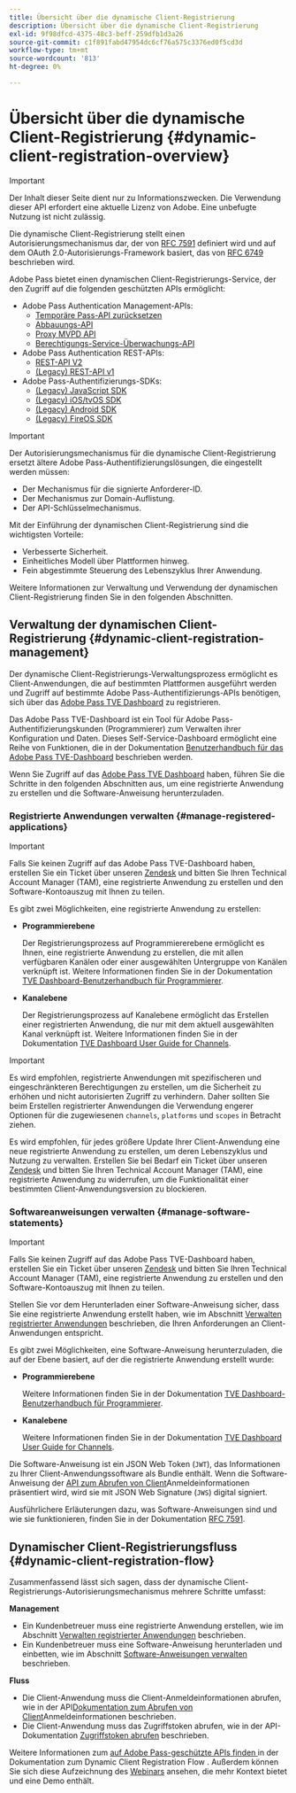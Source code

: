 ```yaml
---
title: Übersicht über die dynamische Client-Registrierung
description: Übersicht über die dynamische Client-Registrierung
exl-id: 9f98dfcd-4375-48c3-beff-259dfb1d3a26
source-git-commit: c1f891fabd47954dc6cf76a575c3376ed0f5cd3d
workflow-type: tm+mt
source-wordcount: '813'
ht-degree: 0%

---
```


# Übersicht über die dynamische Client-Registrierung {#dynamic-client-registration-overview}

>[!IMPORTANT]
>
> Der Inhalt dieser Seite dient nur zu Informationszwecken. Die Verwendung dieser API erfordert eine aktuelle Lizenz von Adobe. Eine unbefugte Nutzung ist nicht zulässig.

Die dynamische Client-Registrierung stellt einen Autorisierungsmechanismus dar, der von [RFC 7591](https://datatracker.ietf.org/doc/html/rfc7591) definiert wird und auf dem OAuth 2.0-Autorisierungs-Framework basiert, das von [RFC 6749](https://datatracker.ietf.org/doc/html/rfc6749) beschrieben wird.

Adobe Pass bietet einen dynamischen Client-Registrierungs-Service, der den Zugriff auf die folgenden geschützten APIs ermöglicht:

* Adobe Pass Authentication Management-APIs:
   * [Temporäre Pass-API zurücksetzen](../../features-premium/temporary-access/temp-pass-feature.md)
   * [Abbauungs-API](../../features-premium/degraded-access/degradation-api-overview.md)
   * [Proxy MVPD API](../../../integration-guide-mvpds/proxy-mvpd-webserv.md)
   * [Berechtigungs-Service-Überwachungs-API](../../features-premium/esm/entitlement-service-monitoring-api.md)
* Adobe Pass Authentication REST-APIs:
   * [REST-API V2](../rest-api-v2/apis/rest-api-v2-apis-overview.md)
   * [(Legacy) REST-API v1](../../legacy/rest-api-v1/rest-api-reference.md)
* Adobe Pass-Authentifizierungs-SDKs:
   * [(Legacy) JavaScript SDK](../../legacy/sdks/javascript-sdk/javascript-sdk-api-reference.md)
   * [(Legacy) iOS/tvOS SDK](../../legacy/sdks/ios-tvos-sdk/iostvos-sdk-api-reference.md)
   * [(Legacy) Android SDK](../../legacy/sdks/android-sdk/android-sdk-api-reference.md)
   * [(Legacy) FireOS SDK](../../legacy/sdks/fireos-sdk/amazon-fireos-native-client-api-reference.md)

>[!IMPORTANT]
>
> Der Autorisierungsmechanismus für die dynamische Client-Registrierung ersetzt ältere Adobe Pass-Authentifizierungslösungen, die eingestellt werden müssen:
>
> * Der Mechanismus für die signierte Anforderer-ID.
> * Der Mechanismus zur Domain-Auflistung.
> * Der API-Schlüsselmechanismus.

Mit der Einführung der dynamischen Client-Registrierung sind die wichtigsten Vorteile:

* Verbesserte Sicherheit.
* Einheitliches Modell über Plattformen hinweg.
* Fein abgestimmte Steuerung des Lebenszyklus Ihrer Anwendung.

Weitere Informationen zur Verwaltung und Verwendung der dynamischen Client-Registrierung finden Sie in den folgenden Abschnitten.

## Verwaltung der dynamischen Client-Registrierung {#dynamic-client-registration-management}

Der dynamische Client-Registrierungs-Verwaltungsprozess ermöglicht es Client-Anwendungen, die auf bestimmten Plattformen ausgeführt werden und Zugriff auf bestimmte Adobe Pass-Authentifizierungs-APIs benötigen, sich über das [Adobe Pass TVE Dashboard](https://experience.adobe.com/#/pass/authentication) zu registrieren.

Das Adobe Pass TVE-Dashboard ist ein Tool für Adobe Pass-Authentifizierungskunden (Programmierer) zum Verwalten ihrer Konfiguration und Daten. Dieses Self-Service-Dashboard ermöglicht eine Reihe von Funktionen, die in der Dokumentation [Benutzerhandbuch für das Adobe Pass TVE-Dashboard](../../../user-guide-tve-dashboard/tve-dashboard-overview.md) beschrieben werden.

Wenn Sie Zugriff auf das [Adobe Pass TVE Dashboard](https://experience.adobe.com/#/pass/authentication) haben, führen Sie die Schritte in den folgenden Abschnitten aus, um eine registrierte Anwendung zu erstellen und die Software-Anweisung herunterzuladen.

### Registrierte Anwendungen verwalten {#manage-registered-applications}

>[!IMPORTANT]
>
> Falls Sie keinen Zugriff auf das Adobe Pass TVE-Dashboard haben, erstellen Sie ein Ticket über unseren [Zendesk](https://adobeprimetime.zendesk.com) und bitten Sie Ihren Technical Account Manager (TAM), eine registrierte Anwendung zu erstellen und den Software-Kontoauszug mit Ihnen zu teilen.

Es gibt zwei Möglichkeiten, eine registrierte Anwendung zu erstellen:

* **Programmierebene**

  Der Registrierungsprozess auf Programmiererebene ermöglicht es Ihnen, eine registrierte Anwendung zu erstellen, die mit allen verfügbaren Kanälen oder einer ausgewählten Untergruppe von Kanälen verknüpft ist. Weitere Informationen finden Sie in der Dokumentation [TVE Dashboard-Benutzerhandbuch für Programmierer](../../../user-guide-tve-dashboard/tve-dashboard-programmers.md).


* **Kanalebene**

  Der Registrierungsprozess auf Kanalebene ermöglicht das Erstellen einer registrierten Anwendung, die nur mit dem aktuell ausgewählten Kanal verknüpft ist. Weitere Informationen finden Sie in der Dokumentation [TVE Dashboard User Guide for Channels](../../../user-guide-tve-dashboard/tve-dashboard-channels.md).

>[!IMPORTANT]
>
> Es wird empfohlen, registrierte Anwendungen mit spezifischeren und eingeschränkteren Berechtigungen zu erstellen, um die Sicherheit zu erhöhen und nicht autorisierten Zugriff zu verhindern. Daher sollten Sie beim Erstellen registrierter Anwendungen die Verwendung engerer Optionen für die zugewiesenen `channels`, `platforms` und `scopes` in Betracht ziehen.
>
> Es wird empfohlen, für jedes größere Update Ihrer Client-Anwendung eine neue registrierte Anwendung zu erstellen, um deren Lebenszyklus und Nutzung zu verwalten. Erstellen Sie bei Bedarf ein Ticket über unseren [Zendesk](https://adobeprimetime.zendesk.com) und bitten Sie Ihren Technical Account Manager (TAM), eine registrierte Anwendung zu widerrufen, um die Funktionalität einer bestimmten Client-Anwendungsversion zu blockieren.

### Softwareanweisungen verwalten {#manage-software-statements}

>[!IMPORTANT]
>
> Falls Sie keinen Zugriff auf das Adobe Pass TVE-Dashboard haben, erstellen Sie ein Ticket über unseren [Zendesk](https://adobeprimetime.zendesk.com) und bitten Sie Ihren Technical Account Manager (TAM), eine registrierte Anwendung zu erstellen und den Software-Kontoauszug mit Ihnen zu teilen.

Stellen Sie vor dem Herunterladen einer Software-Anweisung sicher, dass Sie eine registrierte Anwendung erstellt haben, wie im Abschnitt [Verwalten registrierter Anwendungen](#manage-registered-applications) beschrieben, die Ihren Anforderungen an Client-Anwendungen entspricht.

Es gibt zwei Möglichkeiten, eine Software-Anweisung herunterzuladen, die auf der Ebene basiert, auf der die registrierte Anwendung erstellt wurde:

* **Programmierebene**

  Weitere Informationen finden Sie in der Dokumentation [TVE Dashboard-Benutzerhandbuch für Programmierer](../../../user-guide-tve-dashboard/tve-dashboard-programmers.md).

* **Kanalebene**

  Weitere Informationen finden Sie in der Dokumentation [TVE Dashboard User Guide for Channels](../../../user-guide-tve-dashboard/tve-dashboard-channels.md).

Die Software-Anweisung ist ein JSON Web Token (`JWT`), das Informationen zu Ihrer Client-Anwendungssoftware als Bundle enthält. Wenn die Software-Anweisung der [API zum Abrufen von Client](apis/dynamic-client-registration-apis-retrieve-client-credentials.md)Anmeldeinformationen präsentiert wird, wird sie mit JSON Web Signature (`JWS`) digital signiert.

Ausführlichere Erläuterungen dazu, was Software-Anweisungen sind und wie sie funktionieren, finden Sie in der Dokumentation [RFC 7591](https://tools.ietf.org/html/rfc7591).

## Dynamischer Client-Registrierungsfluss  {#dynamic-client-registration-flow}

Zusammenfassend lässt sich sagen, dass der dynamische Client-Registrierungs-Autorisierungsmechanismus mehrere Schritte umfasst:

**Management**

* Ein Kundenbetreuer muss eine registrierte Anwendung erstellen, wie im Abschnitt [Verwalten registrierter Anwendungen](#manage-registered-applications) beschrieben.
* Ein Kundenbetreuer muss eine Software-Anweisung herunterladen und einbetten, wie im Abschnitt [Software-Anweisungen verwalten](#manage-software-statements) beschrieben.

**Fluss**

* Die Client-Anwendung muss die Client-Anmeldeinformationen abrufen, wie in der API[Dokumentation zum Abrufen von Client](apis/dynamic-client-registration-apis-retrieve-client-credentials.md)Anmeldeinformationen beschrieben.
* Die Client-Anwendung muss das Zugriffstoken abrufen, wie in der API-Dokumentation [Zugriffstoken abrufen](apis/dynamic-client-registration-apis-retrieve-access-token.md) beschrieben.

Weitere Informationen zum [ auf Adobe Pass-geschützte APIs finden ](flows/dynamic-client-registration-flow.md) in der Dokumentation zum Dynamic Client Registration Flow . Außerdem können Sie sich diese Aufzeichnung des [Webinars](https://my.adobeconnect.com/pzkp8ujrigg1/) ansehen, die mehr Kontext bietet und eine Demo enthält.
